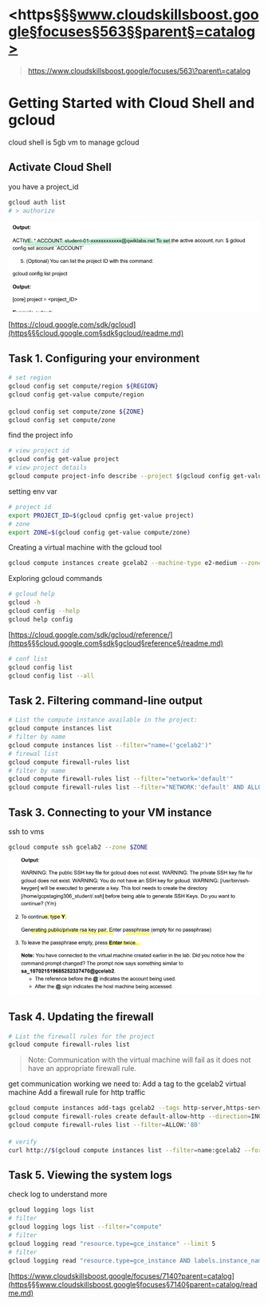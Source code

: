 # <https§§§www.cloudskillsboost.google§focuses§563§§parent§=catalog>
> <https://www.cloudskillsboost.google/focuses/563\?parent\=catalog>
        
# Getting Started with Cloud Shell and gcloud

cloud shell is 5gb vm to manage gcloud

## Activate Cloud Shell

you have a project_id

```bash
gcloud auth list
# > authorize
```

![](1686575793702.png)

[https://cloud.google.com/sdk/gcloud](https§§§cloud.google.com§sdk§gcloud/readme.md)

## Task 1. Configuring your environment

```bash
# set region
gcloud config set compute/region ${REGION}
gcloud config get-value compute/region

gcloud config set compute/zone ${ZONE}
gcloud config set compute/zone
```

find the project info

```bash
# view project id
gcloud config get-value project
# view project details
gcloud compute project-info describe --project $(gcloud config get-value project)
```

setting env var
```bash
# project id 
export PROJECT_ID=$(gcloud cpnfig get-value project)
# zone
export ZONE=$(gcloud config get-value compute/zone)

```

Creating a virtual machine with the gcloud tool

```bash
gcloud compute instances create gcelab2 --machine-type e2-medium --zone ${ZONE}
```

Exploring gcloud commands

```bash
# gcloud help
gcloud -h
gcloud config --help
gcloud help config

```
[https://cloud.google.com/sdk/gcloud/reference/](https§§§cloud.google.com§sdk§gcloud§reference§/readme.md)


```bash
# conf list
gcloud config list
gcloud config list --all
```

## Task 2. Filtering command-line output

```bash
# List the compute instance available in the project:
gcloud compute instances list 
# filter by name
gcloud compute instances list --filter="name=('gcelab2')"
# firewal list
gcloud compute firewall-rules list
# filter by name
gcloud compute firewall-rules list --filter="network='default'"
gcloud compute firewall-rules list --filter="NETWORK:'default' AND ALLOW:'icmp'"

```

## Task 3. Connecting to your VM instance

ssh to vms
```bash
gcloud compute ssh gcelab2 --zone $ZONE

```
![](1686576859055.png)

## Task 4. Updating the firewall
```bash
# List the firewall rules for the project
gcloud compute firewall-rules list

```
> Note: Communication with the virtual machine will fail as it does not have an appropriate firewall rule.

get communication working we
need to:
Add a tag to the gcelab2 virtual machine
Add a firewall rule for http traffic

```bash
gcloud compute instances add-tags gcelab2 --tags http-server,https-server
gcloud compute firewall-rules create default-allow-http --direction=INGRESS --priority=1000 --network=default --action=ALLOW --rules=tcp:80 --source-ranges=0.0.0.0/0 --target-tags=http-server
gcloud compute firewall-rules list --filter=ALLOW:'80'

# verify
curl http://$(gcloud compute instances list --filter=name:gcelab2 --format='value(EXTERNAL_IP)')

```

## Task 5. Viewing the system logs

check log to understand more
```bash
gcloud logging logs list
# filter
gcloud logging logs list --filter="compute"
# filter
gcloud logging read "resource.type=gce_instance" --limit 5
# filter
gcloud logging read "resource.type=gce_instance AND labels.instance_name='gcelab2'" --limit 5

```

[https://www.cloudskillsboost.google/focuses/7140?parent=catalog](https§§§www.cloudskillsboost.google§focuses§7140§parent=catalog/readme.md)
